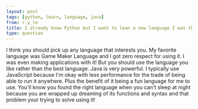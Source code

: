 ```yaml
---
layout: post
tags: [python, learn, language, java]
from: r.y_le
title: I already know Python but I want to lean a new language I was thinking Java. What do you think?
type: question
---
```

I think you should pick up any language that interests you. My favorite language was Game Maker Language and I got zero respect for using it. I was even making applications with it! But you should use the language you like rather than the best language. Java is very powerful. I typically use JavaScript because I'm okay with less performance for the trade of being able to run it anywhere. Plus the benefit of it being a fun language for me to use. You'll know you found the right language when you can't sleep at night because you are wrapped up dreaming of its functions and syntax and that problem your trying to solve using it!
